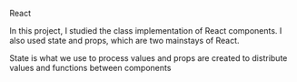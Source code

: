 React

In this project, I studied the class implementation of React components. I also used state and props, which are two mainstays of React.

State is what we use to process values ​​and props are created to distribute values ​​and functions between components
